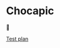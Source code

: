 # Chocapic
🍫

[Test plan](https://docs.google.com/spreadsheets/d/1LORaiJUqlH3dV7jNGZQ0o1GI7cpIaUjkxnUfMUnWsKg)
